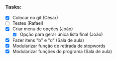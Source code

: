 ### Tasks:

- [x] Colocar no git (César)
- [ ] Testes (Rafael)
- [x] Criar menu de opções (João)
	- [x] Opção para gerar única lista final (João)
- [x] Fazer itens "b" e "d" (Sala de aula)
- [x] Modularizar função de retirada de stopwords
- [x] Modularizar funções do programa (Sala de aula)
